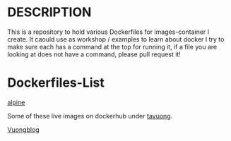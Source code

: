 DESCRIPTION
===========

This is a repository to hold various Dockerfiles for images-container I create.
It caould use as workshop / examples to learn about docker 
I try to make sure each has a command at the top for running it,
if a file you are looking at does not have a command, please
pull request it!

Dockerfiles-List
================
[alpine](https://github.com/tavuong/workshop-dockerfiles/tree/master/alpine "linux-alpine")

Some of these live images on dockerhub under [tavuong](https://hub.docker.com/u/tavuong/).

[Vuongblog](https://vuongblog.wordpess.com)

